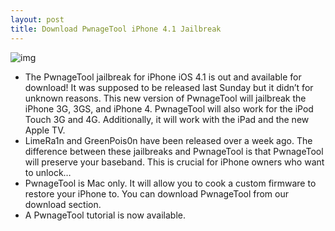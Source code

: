```yaml
---
layout: post
title: Download PwnageTool iPhone 4.1 Jailbreak
---
```

![img](http://media.idownloadblog.com/wp-content/uploads/2010/06/PwnageTool-Pwn-Apple.jpg)
* The PwnageTool jailbreak for iPhone iOS 4.1 is out and available for download! It was supposed to be released last Sunday but it didn’t for unknown reasons. This new version of PwnageTool will jailbreak the iPhone 3G, 3GS, and iPhone 4. PwnageTool will also work for the iPod Touch 3G and 4G. Additionally, it will work with the iPad and the new Apple TV.
* LimeRa1n and GreenPois0n have been released over a week ago. The difference between these jailbreaks and PwnageTool is that PwnageTool will preserve your baseband. This is crucial for iPhone owners who want to unlock…
* PwnageTool is Mac only. It will allow you to cook a custom firmware to restore your iPhone to. You can download PwnageTool from our download section.
* A PwnageTool tutorial is now available.

